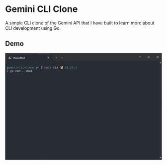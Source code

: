 # Gemini CLI Clone


A simple CLI clone of the Gemini API that I have built to learn more about CLI development using Go.

## Demo

![Demo](./golang-gemini-cli-clone-demo.gif)